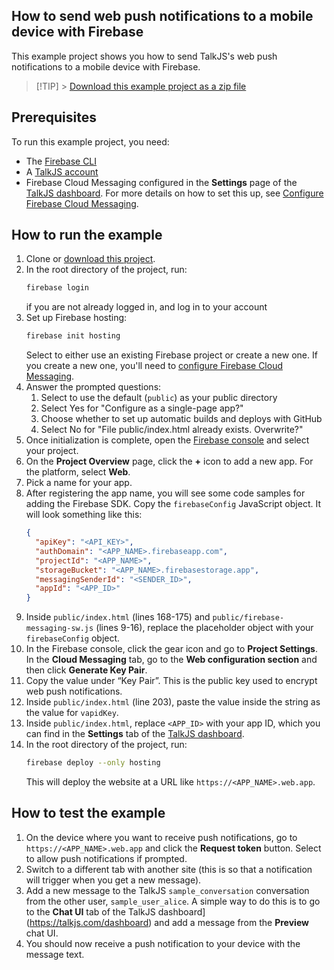 ## How to send web push notifications to a mobile device with Firebase

This example project shows you how to send TalkJS's web push notifications to a mobile device with Firebase.

> [!TIP] > [Download this example project as a zip file](https://github.com/talkjs/talkjs-examples/releases/latest/download/firebase.notifications-example.zip)

## Prerequisites

To run this example project, you need:

- The [Firebase CLI](https://firebase.google.com/docs/cli#install_the_firebase_cli)
- A [TalkJS account](https://talkjs.com/dashboard/login)
- Firebase Cloud Messaging configured in the **Settings** page of the [TalkJS dashboard](https://talkjs.com/dashboard). For more details on how to set this up, see [Configure Firebase Cloud Messaging](https://talkjs.com/docs/Features/Notifications/Mobile_Push_Notifications/Configure_FCM/).

## How to run the example

1. Clone or [download this project](https://github.com/talkjs/talkjs-examples/releases/latest/download/firebase.notifications-example.zip).
1. In the root directory of the project, run:
   ```sh
   firebase login
   ```
   if you are not already logged in, and log in to your account
1. Set up Firebase hosting:
   ```sh
   firebase init hosting
   ```
   Select to either use an existing Firebase project or create a new one. If you create a new one, you'll need to [configure Firebase Cloud Messaging](https://talkjs.com/docs/Features/Notifications/Mobile_Push_Notifications/Configure_FCM/).
1. Answer the prompted questions:
   1. Select to use the default (`public`) as your public directory
   1. Select Yes for "Configure as a single-page app?"
   1. Choose whether to set up automatic builds and deploys with GitHub
   1. Select No for "File public/index.html already exists. Overwrite?"
1. Once initialization is complete, open the [Firebase console](http://console.firebase.google.com/) and select your project.
1. On the **Project Overview** page, click the **+** icon to add a new app. For the platform, select **Web**.
1. Pick a name for your app.
1. After registering the app name, you will see some code samples for adding the Firebase SDK. Copy the `firebaseConfig` JavaScript object. It will look something like this:
   ```json
   {
     "apiKey": "<API_KEY>",
     "authDomain": "<APP_NAME>.firebaseapp.com",
     "projectId": "<APP_NAME>",
     "storageBucket": "<APP_NAME>.firebasestorage.app",
     "messagingSenderId": "<SENDER_ID>",
     "appId": "<APP_ID>"
   }
   ```
1. Inside `public/index.html` (lines 168-175) and `public/firebase-messaging-sw.js` (lines 9-16), replace the placeholder object with your `firebaseConfig` object.
1. In the Firebase console, click the gear icon and go to **Project Settings**. In the **Cloud Messaging** tab, go to the **Web configuration section** and then click **Generate Key Pair**.
1. Copy the value under “Key Pair”. This is the public key used to encrypt web push notifications.
1. Inside `public/index.html` (line 203), paste the value inside the string as the value for `vapidKey`.
1. Inside `public/index.html`, replace `<APP_ID>` with your app ID, which you can find in the **Settings** tab of the [TalkJS dashboard](https://talkjs.com/dashboard).
1. In the root directory of the project, run:
   ```sh
   firebase deploy --only hosting
   ```
   This will deploy the website at a URL like `https://<APP_NAME>.web.app`.

## How to test the example

1. On the device where you want to receive push notifications, go to `https://<APP_NAME>.web.app` and click the **Request token** button. Select to allow push notifications if prompted.
1. Switch to a different tab with another site (this is so that a notification will trigger when you get a new message).
1. Add a new message to the TalkJS `sample_conversation` conversation from the other user, `sample_user_alice`. A simple way to do this is to go to the **Chat UI** tab of the TalkJS dashboard](https://talkjs.com/dashboard) and add a message from the **Preview** chat UI.
1. You should now receive a push notification to your device with the message text.
